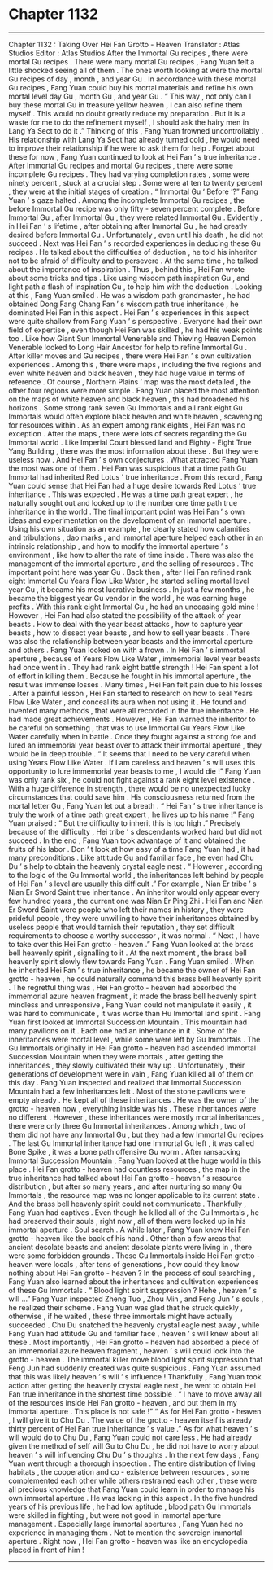 
# Chapter 1132


---

Chapter 1132 : Taking Over Hei Fan Grotto - Heaven
Translator :
Atlas Studios
Editor :
Atlas Studios
After the Immortal Gu recipes , there were mortal Gu recipes .
There were many mortal Gu recipes , Fang Yuan felt a little shocked seeing all of them .
The ones worth looking at were the mortal Gu recipes of day , month , and year Gu .
In accordance with these mortal Gu recipes , Fang Yuan could buy his mortal materials and refine his own mortal level day Gu , month Gu , and year Gu .
“ This way , not only can I buy these mortal Gu in treasure yellow heaven , I can also refine them myself . This would no doubt greatly reduce my preparation . But it is a waste for me to do the refinement myself , I should ask the hairy men in Lang Ya Sect to do it .”
Thinking of this , Fang Yuan frowned uncontrollably .
His relationship with Lang Ya Sect had already turned cold , he would need to improve their relationship if he were to ask them for help .
Forget about these for now , Fang Yuan continued to look at Hei Fan ’ s true inheritance .
After Immortal Gu recipes and mortal Gu recipes , there were some incomplete Gu recipes .
They had varying completion rates , some were ninety percent , stuck at a crucial step . Some were at ten to twenty percent , they were at the initial stages of creation .
“ Immortal Gu ‘ Before ’?” Fang Yuan ’ s gaze halted .
Among the incomplete Immortal Gu recipes , the before Immortal Gu recipe was only fifty - seven percent complete .
Before Immortal Gu , after Immortal Gu , they were related Immortal Gu .
Evidently , in Hei Fan ’ s lifetime , after obtaining after Immortal Gu , he had greatly desired before Immortal Gu .
Unfortunately , even until his death , he did not succeed .
Next was Hei Fan ’ s recorded experiences in deducing these Gu recipes . He talked about the difficulties of deduction , he told his inheritor not to be afraid of difficulty and to persevere . At the same time , he talked about the importance of inspiration .
Thus , behind this , Hei Fan wrote about some tricks and tips . Like using wisdom path inspiration Gu , and light path a flash of inspiration Gu , to help him with the deduction .
Looking at this , Fang Yuan smiled .
He was a wisdom path grandmaster , he had obtained Dong Fang Chang Fan ’ s wisdom path true inheritance , he dominated Hei Fan in this aspect . Hei Fan ’ s experiences in this aspect were quite shallow from Fang Yuan ’ s perspective .
Everyone had their own field of expertise , even though Hei Fan was skilled , he had his weak points too .
Like how Giant Sun Immortal Venerable and Thieving Heaven Demon Venerable looked to Long Hair Ancestor for help to refine Immortal Gu .
After killer moves and Gu recipes , there were Hei Fan ’ s own cultivation experiences .
Among this , there were maps , including the five regions and even white heaven and black heaven , they had huge value in terms of reference .
Of course , Northern Plains ’ map was the most detailed , the other four regions were more simple .
Fang Yuan placed the most attention on the maps of white heaven and black heaven , this had broadened his horizons .
Some strong rank seven Gu Immortals and all rank eight Gu Immortals would often explore black heaven and white heaven , scavenging for resources within .
As an expert among rank eights , Hei Fan was no exception .
After the maps , there were lots of secrets regarding the Gu Immortal world .
Like Imperial Court blessed land and Eighty - Eight True Yang Building , there was the most information about these . But they were useless now .
And Hei Fan ’ s own conjectures .
What attracted Fang Yuan the most was one of them .
Hei Fan was suspicious that a time path Gu Immortal had inherited Red Lotus ’ true inheritance .
From this record , Fang Yuan could sense that Hei Fan had a huge desire towards Red Lotus ’ true inheritance .
This was expected .
He was a time path great expert , he naturally sought out and looked up to the number one time path true inheritance in the world .
The final important point was Hei Fan ’ s own ideas and experimentation on the development of an immortal aperture .
Using his own situation as an example , he clearly stated how calamities and tribulations , dao marks , and immortal aperture helped each other in an intrinsic relationship , and how to modify the immortal aperture ’ s environment , like how to alter the rate of time inside . There was also the management of the immortal aperture , and the selling of resources . The important point here was year Gu .
Back then , after Hei Fan refined rank eight Immortal Gu Years Flow Like Water , he started selling mortal level year Gu , it became his most lucrative business .
In just a few months , he became the biggest year Gu vendor in the world , he was earning huge profits .
With this rank eight Immortal Gu , he had an unceasing gold mine !
However , Hei Fan had also stated the possibility of the attack of year beasts . How to deal with the year beast attacks , how to capture year beasts , how to dissect year beasts , and how to sell year beasts . There was also the relationship between year beasts and the immortal aperture and others .
Fang Yuan looked on with a frown .
In Hei Fan ’ s immortal aperture , because of Years Flow Like Water , immemorial level year beasts had once went in .
They had rank eight battle strength !
Hei Fan spent a lot of effort in killing them . Because he fought in his immortal aperture , the result was immense losses . Many times , Hei Fan felt pain due to his losses .
After a painful lesson , Hei Fan started to research on how to seal Years Flow Like Water , and conceal its aura when not using it .
He found and invented many methods , that were all recorded in the true inheritance .
He had made great achievements .
However , Hei Fan warned the inheritor to be careful on something , that was to use Immortal Gu Years Flow Like Water carefully when in battle .
Once they fought against a strong foe and lured an immemorial year beast over to attack their immortal aperture , they would be in deep trouble .
“ It seems that I need to be very careful when using Years Flow Like Water . If I am careless and heaven ’ s will uses this opportunity to lure immemorial year beasts to me , I would die !”
Fang Yuan was only rank six , he could not fight against a rank eight level existence .
With a huge difference in strength , there would be no unexpected lucky circumstances that could save him .
His consciousness returned from the mortal letter Gu , Fang Yuan let out a breath .
“ Hei Fan ’ s true inheritance is truly the work of a time path great expert , he lives up to his name !” Fang Yuan praised : “ But the difficulty to inherit this is too high .”
Precisely because of the difficulty , Hei tribe ’ s descendants worked hard but did not succeed . In the end , Fang Yuan took advantage of it and obtained the fruits of his labor .
Don ’ t look at how easy of a time Fang Yuan had , it had many preconditions . Like attitude Gu and familiar face , he even had Chu Du ’ s help to obtain the heavenly crystal eagle nest .
“ However , according to the logic of the Gu Immortal world , the inheritances left behind by people of Hei Fan ’ s level are usually this difficult .”
For example , Nian Er tribe ’ s Nian Er Sword Saint true inheritance . An inheritor would only appear every few hundred years , the current one was Nian Er Ping Zhi .
Hei Fan and Nian Er Sword Saint were people who left their names in history , they were prideful people , they were unwilling to have their inheritances obtained by useless people that would tarnish their reputation , they set difficult requirements to choose a worthy successor , it was normal .
“ Next , I have to take over this Hei Fan grotto - heaven .” Fang Yuan looked at the brass bell heavenly spirit , signalling to it .
At the next moment , the brass bell heavenly spirit slowly flew towards Fang Yuan .
Fang Yuan smiled .
When he inherited Hei Fan ’ s true inheritance , he became the owner of Hei Fan grotto - heaven , he could naturally command this brass bell heavenly spirit .
The regretful thing was , Hei Fan grotto - heaven had absorbed the immemorial azure heaven fragment , it made the brass bell heavenly spirit mindless and unresponsive , Fang Yuan could not manipulate it easily , it was hard to communicate , it was worse than Hu Immortal land spirit .
Fang Yuan first looked at Immortal Succession Mountain .
This mountain had many pavilions on it . Each one had an inheritance in it . Some of the inheritances were mortal level , while some were left by Gu Immortals .
The Gu Immortals originally in Hei Fan grotto - heaven had ascended Immortal Succession Mountain when they were mortals , after getting the inheritances , they slowly cultivated their way up .
Unfortunately , their generations of development were in vain , Fang Yuan killed all of them on this day .
Fang Yuan inspected and realized that Immortal Succession Mountain had a few inheritances left . Most of the stone pavilions were empty already .
He kept all of these inheritances .
He was the owner of the grotto - heaven now , everything inside was his . These inheritances were no different .
However , these inheritances were mostly mortal inheritances , there were only three Gu Immortal inheritances . Among which , two of them did not have any Immortal Gu , but they had a few Immortal Gu recipes . The last Gu Immortal inheritance had one Immortal Gu left , it was called Bone Spike , it was a bone path offensive Gu worm .
After ransacking Immortal Succession Mountain , Fang Yuan looked at the huge world in this place .
Hei Fan grotto - heaven had countless resources , the map in the true inheritance had talked about Hei Fan grotto - heaven ’ s resource distribution , but after so many years , and after nurturing so many Gu Immortals , the resource map was no longer applicable to its current state .
And the brass bell heavenly spirit could not communicate .
Thankfully , Fang Yuan had captives .
Even though he killed all of the Gu Immortals , he had preserved their souls , right now , all of them were locked up in his immortal aperture .
Soul search .
A while later , Fang Yuan knew Hei Fan grotto - heaven like the back of his hand . Other than a few areas that ancient desolate beasts and ancient desolate plants were living in , there were some forbidden grounds .
These Gu Immortals inside Hei Fan grotto - heaven were locals , after tens of generations , how could they know nothing about Hei Fan grotto - heaven ?
In the process of soul searching , Fang Yuan also learned about the inheritances and cultivation experiences of these Gu Immortals .
“ Blood light spirit suppression ? Hehe , heaven ’ s will …”
Fang Yuan inspected Zheng Tuo , Zhou Min , and Feng Jun ’ s souls , he realized their scheme .
Fang Yuan was glad that he struck quickly , otherwise , if he waited , these three immortals might have actually succeeded .
Chu Du snatched the heavenly crystal eagle nest away , while Fang Yuan had attitude Gu and familiar face , heaven ’ s will knew about all these .
Most importantly , Hei Fan grotto - heaven had absorbed a piece of an immemorial azure heaven fragment , heaven ’ s will could look into the grotto - heaven .
The immortal killer move blood light spirit suppression that Feng Jun had suddenly created was quite suspicious . Fang Yuan assumed that this was likely heaven ’ s will ’ s influence !
Thankfully , Fang Yuan took action after getting the heavenly crystal eagle nest , he went to obtain Hei Fan true inheritance in the shortest time possible .
“ I have to move away all of the resources inside Hei Fan grotto - heaven , and put them in my immortal aperture . This place is not safe !”
“ As for Hei Fan grotto - heaven , I will give it to Chu Du . The value of the grotto - heaven itself is already thirty percent of Hei Fan true inheritance ’ s value .”
As for what heaven ’ s will would do to Chu Du , Fang Yuan could not care less .
He had already given the method of self will Gu to Chu Du , he did not have to worry about heaven ’ s will influencing Chu Du ’ s thoughts .
In the next few days , Fang Yuan went through a thorough inspection .
The entire distribution of living habitats , the cooperation and co - existence between resources , some complemented each other while others restrained each other , these were all precious knowledge that Fang Yuan could learn in order to manage his own immortal aperture .
He was lacking in this aspect .
In the five hundred years of his previous life , he had low aptitude , blood path Gu Immortals were skilled in fighting , but were not good in immortal aperture management . Especially large immortal apertures , Fang Yuan had no experience in managing them . Not to mention the sovereign immortal aperture .
Right now , Hei Fan grotto - heaven was like an encyclopedia placed in front of him !

---

